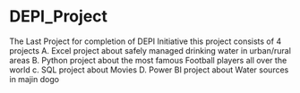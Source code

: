 # DEPI_Project
The Last Project for completion of DEPI  Initiative
this project consists of 4 projects
A. Excel project about safely managed drinking water in urban/rural areas 
B. Python project about the most famous Football players all over the world
c. SQL project about Movies
D. Power BI project about Water sources in majin dogo
